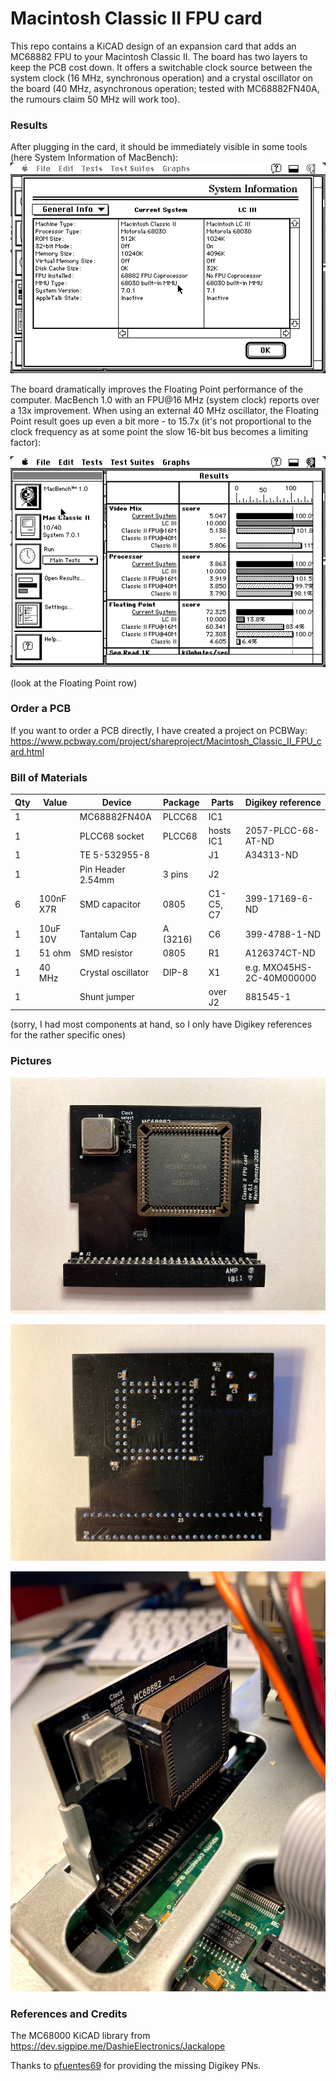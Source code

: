 # Macintosh Classic II FPU card

This repo contains a KiCAD design of an expansion card that adds an MC68882 FPU to your Macintosh Classic II. The board has two layers to keep the PCB cost down. It offers a switchable clock source between the system clock (16 MHz, synchronous operation) and a crystal oscillator on the board (40 MHz, asynchronous operation; tested with MC68882FN40A, the rumours claim 50 MHz will work too).

### Results

After plugging in the card, it should be immediately visible in some tools (here System Information of MacBench):
![FPU card present in System Information](img/classic_ii_system_info.png)

The board dramatically improves the Floating Point performance of the computer. MacBench 1.0 with an FPU@16 MHz (system clock) reports over a 13x improvement.
When using an external 40 MHz oscillator, the Floating Point result goes up even a bit more - to 15.7x (it's not proportional to the clock frequency as at some point the slow 16-bit bus becomes a limiting factor):

![FPU benchmark showing Floating Point improvements](img/classic_ii_benchmark.png)

(look at the Floating Point row)


### Order a PCB

If you want to order a PCB directly, I have created a project on PCBWay:
https://www.pcbway.com/project/shareproject/Macintosh_Classic_II_FPU_card.html


### Bill of Materials

| Qty | Value           | Device             | Package              | Parts                                                  | Digikey reference             | 
|-----|-----------------|--------------------|----------------------|--------------------------------------------------------|-------------------------------|
| 1   |                 | MC68882FN40A       | PLCC68               | IC1                                                    |                               | 
| 1   |                 | PLCC68 socket      | PLCC68               | hosts IC1                                              | 2057-PLCC-68-AT-ND            | 
| 1   |                 | TE 5-532955-8      |                      | J1                                                     | A34313-ND                     | 
| 1   |                 | Pin Header 2.54mm  | 3 pins               | J2                                                     |                               |
| 6   | 100nF X7R       | SMD capacitor      | 0805                 | C1-C5, C7                                              | 399-17169-6-ND                | 
| 1   | 10uF 10V        | Tantalum Cap       | A (3216)             | C6                                                     | 399-4788-1-ND                 | 
| 1   | 51 ohm          | SMD resistor       | 0805                 | R1                                                     | A126374CT-ND                  | 
| 1   | 40 MHz          | Crystal oscillator | DIP-8                | X1                                                     | e.g. MXO45HS-2C-40M000000     | 
| 1   |                 | Shunt jumper       |                      | over J2                                                | 881545-1                      | 

(sorry, I had most components at hand, so I only have Digikey references for the rather specific ones)

### Pictures

![FPU top](img/IMG_3241.jpg)

![FPU bottom](img/IMG_3249.jpg)

![FPU installed](img/IMG_3247.jpg)

### References and Credits

The MC68000 KiCAD library from https://dev.sigpipe.me/DashieElectronics/Jackalope

Thanks to [pfuentes69](https://github.com/pfuentes69) for providing the missing Digikey PNs.
